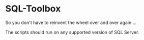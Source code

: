 # SQL-Toolbox

So you don't have to reinvent the wheel over and over again ...

The scripts should run on any supported version of SQL Server.